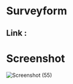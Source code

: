 # Surveyform

## Link : 

# Screenshot 
![Screenshot (55)](https://github.com/Narmadha276/Surveyform/assets/149755159/cd4dffcf-c9f9-410b-872d-de2e86098ac7)
